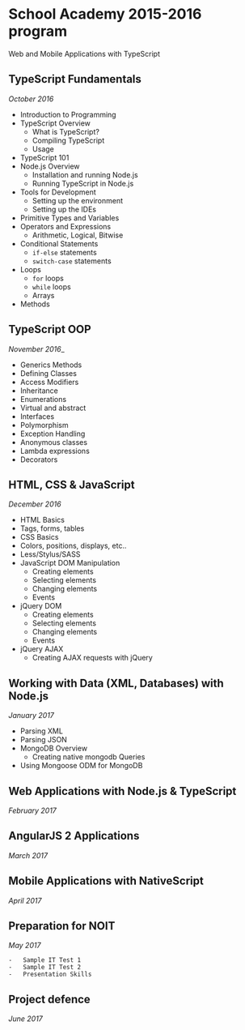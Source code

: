 # School Academy 2015-2016 program
Web and Mobile Applications with TypeScript

## TypeScript Fundamentals
_October 2016_

-   Introduction to Programming
-   TypeScript Overview
    -   What is TypeScript?
    -   Compiling TypeScript
    -   Usage
-   TypeScript 101
-   Node.js Overview
    -   Installation and running Node.js
    -   Running TypeScript in Node.js
-   Tools for Development
    -   Setting up the environment
    -   Setting up the IDEs
-   Primitive Types and Variables
-   Operators and Expressions
    -   Arithmetic, Logical, Bitwise
-   Conditional Statements
    -   `if-else` statements
    -   `switch-case` statements
-   Loops
    -   `for` loops
    -   `while` loops
    -   Arrays
-   Methods

## TypeScript OOP
_November 2016__

-   Generics Methods
-   Defining Classes
-   Access Modifiers
-   Inheritance
-   Enumerations
-   Virtual and abstract
-   Interfaces
-   Polymorphism
-   Exception Handling
-   Anonymous classes
-   Lambda expressions
-   Decorators

## HTML, CSS & JavaScript
_December 2016_

-   HTML Basics
-   Tags, forms, tables
-   CSS Basics
-   Colors, positions, displays, etc..
-   Less/Stylus/SASS
-   JavaScript DOM Manipulation
    -   Creating elements
    -   Selecting elements
    -   Changing elements
    -   Events
-   jQuery DOM
    -   Creating elements
    -   Selecting elements
    -   Changing elements
    -   Events
-   jQuery AJAX
    -   Creating AJAX requests with jQuery

## Working with Data (XML, Databases) with Node.js
_January 2017_

-   Parsing XML
-   Parsing JSON
-   MongoDB Overview
    -   Creating native mongodb Queries
-   Using Mongoose ODM for MongoDB 

## Web Applications with Node.js & TypeScript
_February 2017_

## AngularJS 2 Applications 
_March 2017_

##  Mobile Applications with NativeScript
_April 2017_

## Preparation for NOIT
_May 2017_

    -   Sample IT Test 1
    -   Sample IT Test 2
    -   Presentation Skills

## Project defence
_June 2017_
